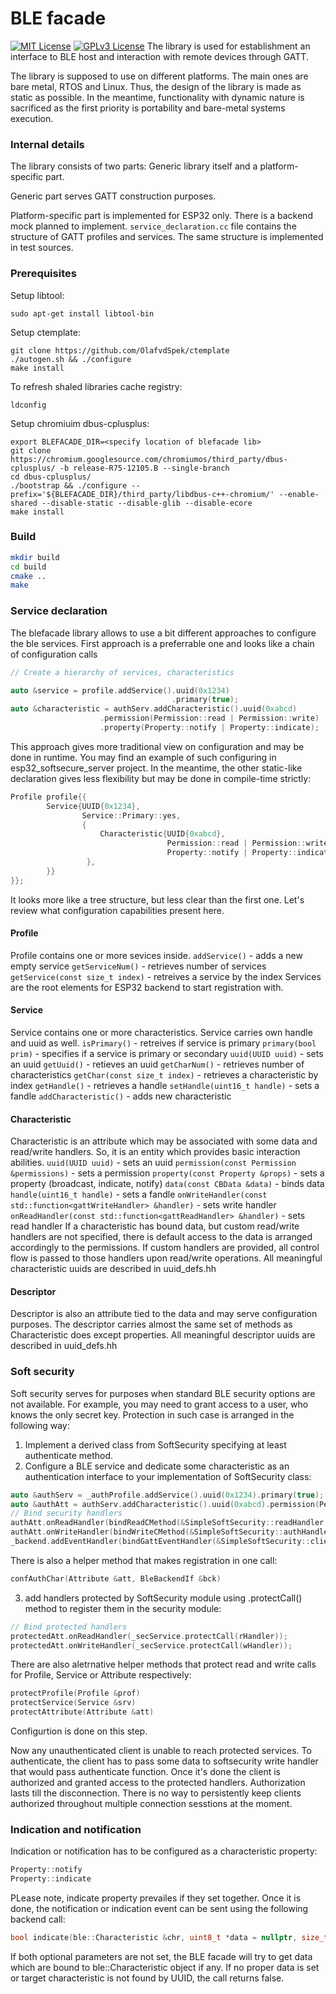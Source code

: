 
# BLE facade
[![MIT License](https://img.shields.io/badge/License-MIT-green.svg)](https://choosealicense.com/licenses/mit/)
[![GPLv3 License](https://img.shields.io/badge/License-GPL%20v3-yellow.svg)](https://opensource.org/licenses/)
The library is used for establishment an interface to BLE host and interaction with remote devices through GATT.

The library is supposed to use on different platforms. The main ones are bare metal, RTOS and Linux. Thus, the design of the library is made as static as possible. In the meantime, functionality with dynamic nature is sacrificed as the first priority is portability and bare-metal systems execution.

### Internal details

The library consists of two parts: Generic library itself and a platform-specific part.

Generic part serves GATT construction purposes.

Platform-specific part is implemented for ESP32 only. There is a backend mock planned to implement.
`service_declaration.cc` file contains the structure of GATT profiles and services. The same structure is implemented in test sources.

### Prerequisites
Setup libtool:
```
sudo apt-get install libtool-bin
```
Setup ctemplate:
```
git clone https://github.com/OlafvdSpek/ctemplate
./autogen.sh && ./configure  
make install 
```
To refresh shaled libraries cache registry:
```
ldconfig 
```
Setup chromiuim dbus-cplusplus:
```
export BLEFACADE_DIR=<specify location of blefacade lib>
git clone https://chromium.googlesource.com/chromiumos/third_party/dbus-cplusplus/ -b release-R75-12105.B --single-branch
cd dbus-cplusplus/
./bootstrap && ./configure --prefix='${BLEFACADE_DIR}/third_party/libdbus-c++-chromium/' --enable-shared --disable-static --disable-glib --disable-ecore
make install
```

### Build

```bash
mkdir build
cd build
cmake ..
make
```

### Service declaration
The blefacade library allows to use a bit different approaches to configure the ble services.
First approach is a preferrable one and looks like a chain of configuration calls
```cpp
// Create a hierarchy of services, characteristics

auto &service = profile.addService().uuid(0x1234)
									.primary(true);  
auto &characteristic = authServ.addCharacteristic().uuid(0xabcd)
					.permission(Permission::read | Permission::write)
					.property(Property::notify | Property::indicate);
```
This approach gives more traditional view on configuration and may be done in runtime. You may find an example of such configuring in esp32_softsecure_server project.
In the meantime, the other static-like declaration gives less flexibility but may be done in compile-time strictly:
```cpp
Profile profile{{
        Service{UUID{0x1234},
                Service::Primary::yes,
                {
                    Characteristic{UUID{0xabcd},
                                   Permission::read | Permission::write
                                   Property::notify | Property::indicate,
                 },
        }}
}};
```
It looks more like a tree structure, but less clear than the first one.
Let's review what configuration capabilities present here.

#### Profile
Profile contains one or more sevices inside. 
`addService()` - adds a new empty service
`getServiceNum()` - retrieves number of services
`getService(const size_t index)` - retreives a service by the index
Services are the root elements for ESP32 backend to start registration with.

#### Service
Service contains one or more characteristics. Service carries own handle and uuid as well.
`isPrimary()` - retreives if service is primary
`primary(bool prim)` - specifies if a service is primary or secondary
`uuid(UUID uuid)` - sets an uuid
`getUuid()` - retieves an uuid
`getCharNum()` - retrieves number of characteristics
`getChar(const size_t index)` - retrieves a characteristic by index
`getHandle()` - retrieves a handle
`setHandle(uint16_t handle)` - sets a fandle
`addCharacteristic()` - adds new characteristic

#### Characteristic
Characteristic is an attribute which may be associated with some data and read/write handlers. So, it is an entity which provides basic interaction abilities.
`uuid(UUID uuid)` - sets an uuid
`permission(const Permission &permissions)` - sets a permission
`property(const Property &props)` - sets a property (broadcast, indicate, notify)
`data(const CBData &data)` - binds data
`handle(uint16_t handle)` - sets a fandle
`onWriteHandler(const std::function<gattWriteHandler> &handler)` - sets write handler
`onReadHandler(const std::function<gattReadHandler> &handler)` - sets read handler
If a characteristic has bound data, but custom read/write handlers are not specified, there is default access to the data is arranged accordingly to the permissions.
If custom handlers are provided, all control flow is passed to those handlers upon read/write operations.
All meaningful characteristic uuids are described in uuid_defs.hh

#### Descriptor
Descriptor is also an attribute tied to the data and may serve configuration purposes.
The descriptor carries almost the same set of methods as Characteristic does except properties. All meaningful descriptor uuids are described in uuid_defs.hh

### Soft security
Soft security serves for purposes when standard BLE security options are not available. For example, you may need to grant access to a user, who knows the only secret key. Protection in such case is arranged in the following way:
1. Implement a derived class from SoftSecurity specifying at least authenticate method.
2. Configure a BLE service and dedicate some characteristic as an authentication interface to your implementation of SoftSecurity class:
```cpp
auto &authServ = _authProfile.addService().uuid(0x1234).primary(true);
auto &authAtt = authServ.addCharacteristic().uuid(0xabcd).permission(Permission::read | Permission::write);
// Bind security handlers
authAtt.onReadHandler(bindReadCMethod(&SimpleSoftSecurity::readHandler, &_secService));
authAtt.onWriteHandler(bindWriteCMethod(&SimpleSoftSecurity::authHandler, &_secService));
_backend.addEventHandler(bindGattEventHandler(&SimpleSoftSecurity::clientRegHandler, &_secService));
```

There is also a helper method that makes registration in one call:
```cpp
confAuthChar(Attribute &att, BleBackendIf &bck)
```
3. add handlers protected by SoftSecurity module using .protectCall() method to register them in the security module:
```cpp
// Bind protected handlers
protectedAtt.onReadHandler(_secService.protectCall(rHandler));
protectedAtt.onWriteHandler(_secService.protectCall(wHandler));
```
There are also aletrnative helper methods that protect read and write calls for Profile, Service or Attribute respectively:
```cpp
protectProfile(Profile &prof)
protectService(Service &srv)
protectAttribute(Attribute &att)
```

Configurtion is done on this step. 

Now any unauthenticated client is unable to reach protected services. To authenticate, the client has to pass some data to softsecurity write handler that would pass authenticate function.
Once it's done the client is authorized and granted access to the protected handlers. Authorization lasts till the disconnection. There is no way to persistently keep clients authorized throughout multiple connection sesstions at the moment.

### Indication and notification

Indication or notification has to be configured as a characteristic property:
```cpp
Property::notify
Property::indicate
```
PLease note, indicate property prevailes if they set together.
Once it is done, the notification or indication event can be sent using the following backend call:
```cpp
bool indicate(ble::Characteristic &chr, uint8_t *data = nullptr, size_t len = 0)
```
If both optional parameters are not set, the BLE facade will try to get data which are bound to ble::Characteristic object if any.
If no proper data is set or target characteristic is not found by UUID, the call returns false.